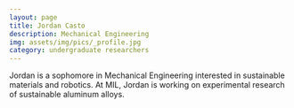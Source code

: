 ```yaml
---
layout: page
title: Jordan Casto
description: Mechanical Engineering
img: assets/img/pics/_profile.jpg
category: undergraduate researchers 
---
```


Jordan is a sophomore in Mechanical Engineering interested in sustainable materials and robotics. At MIL, Jordan is working on experimental research of sustainable aluminum alloys. 